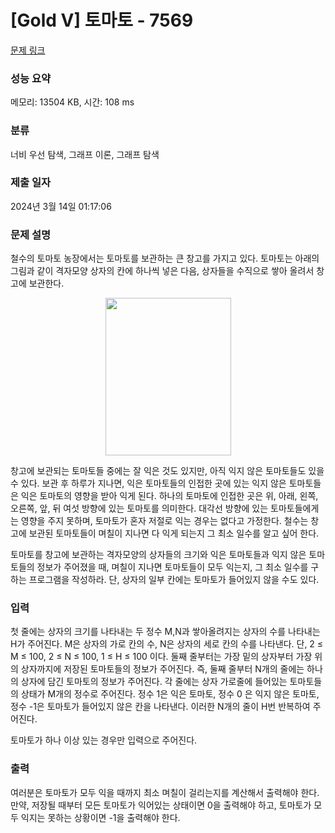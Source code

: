 # [Gold V] 토마토 - 7569 

[문제 링크](https://www.acmicpc.net/problem/7569) 

### 성능 요약

메모리: 13504 KB, 시간: 108 ms

### 분류

너비 우선 탐색, 그래프 이론, 그래프 탐색

### 제출 일자

2024년 3월 14일 01:17:06

### 문제 설명

<p>철수의 토마토 농장에서는 토마토를 보관하는 큰 창고를 가지고 있다. 토마토는 아래의 그림과 같이 격자모양 상자의 칸에 하나씩 넣은 다음, 상자들을 수직으로 쌓아 올려서 창고에 보관한다.</p>

<p style="text-align: center;"><img alt="" src="https://u.acmicpc.net/c3f3343d-c291-40a9-9fe3-59f792a8cae9/Screen%20Shot%202021-06-22%20at%202.49.11%20PM.png" style="width: 201px; height: 252px;"></p>

<p>창고에 보관되는 토마토들 중에는 잘 익은 것도 있지만, 아직 익지 않은 토마토들도 있을 수 있다. 보관 후 하루가 지나면, 익은 토마토들의 인접한 곳에 있는 익지 않은 토마토들은 익은 토마토의 영향을 받아 익게 된다. 하나의 토마토에 인접한 곳은 위, 아래, 왼쪽, 오른쪽, 앞, 뒤 여섯 방향에 있는 토마토를 의미한다. 대각선 방향에 있는 토마토들에게는 영향을 주지 못하며, 토마토가 혼자 저절로 익는 경우는 없다고 가정한다. 철수는 창고에 보관된 토마토들이 며칠이 지나면 다 익게 되는지 그 최소 일수를 알고 싶어 한다.</p>

<p>토마토를 창고에 보관하는 격자모양의 상자들의 크기와 익은 토마토들과 익지 않은 토마토들의 정보가 주어졌을 때, 며칠이 지나면 토마토들이 모두 익는지, 그 최소 일수를 구하는 프로그램을 작성하라. 단, 상자의 일부 칸에는 토마토가 들어있지 않을 수도 있다.</p>

### 입력 

 <p>첫 줄에는 상자의 크기를 나타내는 두 정수 M,N과 쌓아올려지는 상자의 수를 나타내는 H가 주어진다. M은 상자의 가로 칸의 수, N은 상자의 세로 칸의 수를 나타낸다. 단, 2 ≤ M ≤ 100, 2 ≤ N ≤ 100, 1 ≤ H ≤ 100 이다. 둘째 줄부터는 가장 밑의 상자부터 가장 위의 상자까지에 저장된 토마토들의 정보가 주어진다. 즉, 둘째 줄부터 N개의 줄에는 하나의 상자에 담긴 토마토의 정보가 주어진다. 각 줄에는 상자 가로줄에 들어있는 토마토들의 상태가 M개의 정수로 주어진다. 정수 1은 익은 토마토, 정수 0 은 익지 않은 토마토, 정수 -1은 토마토가 들어있지 않은 칸을 나타낸다. 이러한 N개의 줄이 H번 반복하여 주어진다.</p>

<p>토마토가 하나 이상 있는 경우만 입력으로 주어진다.</p>

### 출력 

 <p>여러분은 토마토가 모두 익을 때까지 최소 며칠이 걸리는지를 계산해서 출력해야 한다. 만약, 저장될 때부터 모든 토마토가 익어있는 상태이면 0을 출력해야 하고, 토마토가 모두 익지는 못하는 상황이면 -1을 출력해야 한다.</p>

